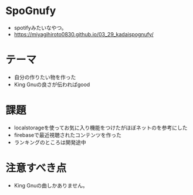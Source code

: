 # SpoGnufy
- spotifyみたいなやつ。
- https://miyagihiroto0830.github.io/03_29_kadaispognufy/
# テーマ
- 自分の作りたい物を作った
- King Gnuの良さが伝わればgood

# 課題
- localstorageを使ってお気に入り機能をつけたがほぼネットのを参考にした
- firebaseで最近視聴されたコンテンツを作った
- ランキングのところは開発途中

# 注意すべき点
- King Gnuの曲しかありません。

